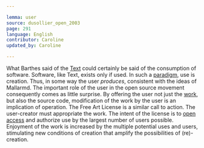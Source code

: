 ```yaml
---

lemma: user
source: dusollier_open_2003
page: 291
language: English
contributor: Caroline
updated_by: Caroline

---
```


What Barthes said of the [Text](text.html) could certainly be said of the consumption of software. Software, like Text, exists only if used. In such a [paradigm](paradigm.html), use is creation. Thus, in some way the user _produces_, consistent with the ideas of Mallarmd. The important role of the user in the open source movement consequently comes as little surprise. By offering the user not just the [work](work.html), but also the source code, modification of the work by the user is an implication of operation. The Free Art License is a similar call to action. The user-creator must appropriate the work. The intent of the license is to [open access](OpenAccess.html) and authorize use by the largest number of users possible. Enjoyment of the work is increased by the multiple potential uses and users, stimulating new conditions of creation that amplify the possibilities of (re)-creation.
